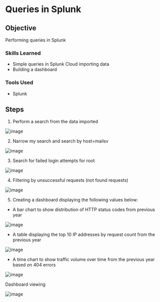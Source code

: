 
# Queries in Splunk

## Objective

Performing queries in Splunk  

### Skills Learned

- Simple queries in Splunk Cloud importing data
- Building a dashboard


### Tools Used

- Splunk

## Steps
1. Perform a search from the data imported

![image](https://github.com/user-attachments/assets/6ac2450b-2956-4346-8515-036ac321c351)

2. Narrow my search and search by host=mailsv

![image](https://github.com/user-attachments/assets/be09cb75-71f7-44e2-a57e-c306448ddd60)

3. Search for failed login attempts for root

![image](https://github.com/user-attachments/assets/5e6e177d-8693-42f8-9eca-c12b23b32d11)

4. Filtering by unsuccessful requests (not found requests)

![image](https://github.com/user-attachments/assets/3536b9c7-7534-4bfb-88c3-4426757ca9a8)

5. Creating a dashboard displaying the following values below: 

- A bar chart to show distribution of HTTP status codes from previous year

![image](https://github.com/user-attachments/assets/d368fb0c-db03-43ec-bfcb-bbe9d651e18c)

- A table displaying the top 10 IP addresses by request count from the previous year

![image](https://github.com/user-attachments/assets/1032d637-1ad2-41c2-b74f-284310d59c5b)

- A time chart to show traffic volume over time from the previous year based on 404 errors

![image](https://github.com/user-attachments/assets/379c96df-5bd2-4194-a592-c139f6e7e7a8)

Dashboard viewing

![image](https://github.com/user-attachments/assets/5a728ae5-c11e-4ebf-9fd5-31595b8783d5)




 


 
